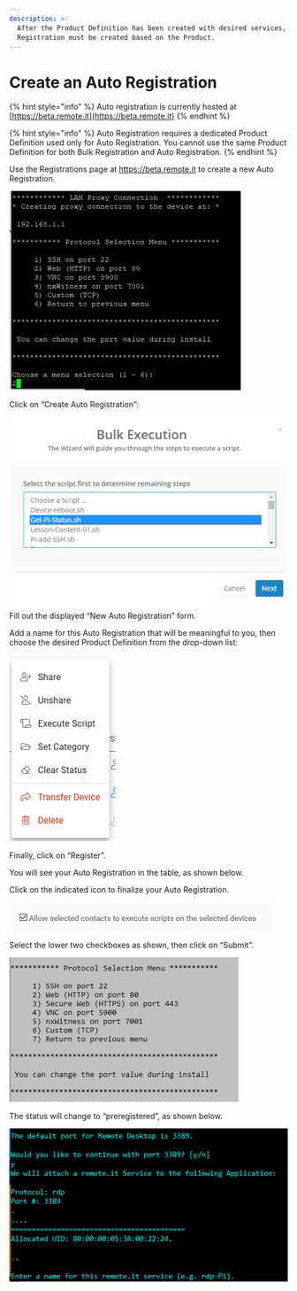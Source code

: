 ```yaml
---
description: >-
  After the Product Definition has been created with desired services, an Auto
  Registration must be created based on the Product.
---
```


# Create an Auto Registration

{% hint style="info" %}
Auto registration is currently hosted at [https://beta.remote.it](https://beta.remote.it)
{% endhint %}

{% hint style="info" %}
Auto Registration requires a dedicated Product Definition used only for Auto Registration. You cannot use the same Product Definition for both Bulk Registration and Auto Registration.
{% endhint %}

Use the Registrations page at https://beta.remote.it to create a new Auto Registration.

![](../../.gitbook/assets/image%20%281%29.png)

Click on “Create Auto Registration”:

![](../../.gitbook/assets/image%20%28381%29.png)

Fill out the displayed “New Auto Registration” form. 

Add a name for this Auto Registration that will be meaningful to you, then choose the desired Product Definition from the drop-down list:

![](../../.gitbook/assets/image%20%28396%29.png)

Finally, click on “Register”.

You will see your Auto Registration in the table, as shown below.

Click on the indicated icon to finalize your Auto Registration.

![](../../.gitbook/assets/image%20%28195%29.png)

Select the lower two checkboxes as shown, then click on “Submit”. 

![](../../.gitbook/assets/image%20%28274%29.png)

The status will change to “preregistered”, as shown below.

![](../../.gitbook/assets/image%20%28351%29.png)

